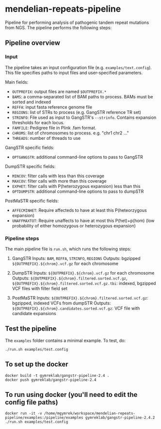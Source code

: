 # mendelian-repeats-pipeline
Pipeline for performing analysis of pathogenic tandem repeat mutations from NGS. The pipeline performs the following steps:

## Pipeline overview

### Input
The pipeline takes an input configuration file (e.g. `examples/text.config`). This file specifies paths to input files and user-specified parameters.

Main fields:
* `OUTPREFIX`: output files are named `$OUTPREFIX.*`
* `BAMS`: a comma-separated list of BAM paths to process. BAMs must be sorted and indexed
* `REFFA`: input fasta reference genome file
* `REGIONS`: list of STRs to process (e.g. GangSTR reference TR set)
* `STRINFO`: File used as input to GangSTR's `--strinfo`. Contains expansion thresholds for each locus.
* `FAMFILE`: Pedigree file in Plink .fam format.
* `CHROMS`: list of chromosomes to process. e.g. "chr1 chr2 ..."
* `THREADS`: number of threads to use

GangSTR specific fields:
* `OPTGANGSTR`: additional command-line options to pass to GangSTR

DumpSTR specific fields:
* `MINCOV`: filter calls with less than this coverage
* `MAXCOV`: filter calls with more than this coverage
* `EXPHET`: filter calls with P(heterozygous expansion) less than this
* `OPTDUMPSTR`: additional command-line options to pass to dumpSTR

PostMaSTR specific fields:
* `AFFECMINHET`: Require affecteds to have at least this P(heteorzygous expansion)
* `UNAFFMAXTOT`: Require unaffects to have at most this P(het)+p(hom) (low probability of either homozygous or heterozygous expansion)

### Pipeline steps

The main pipeline file is `run.sh`, which runs the following steps:

1. GangSTR
Inputs: `BAM`, `REFFA`, `STRINFO`, `REGIONS`
Outputs: bgzipped `${OUTPREFIX}.${chrom}.vcf.gz` for each chromosome

2. DumpSTR
Inputs: `${OUTPREFIX}.${chrom}.vcf.gz` for each chromosome
Outputs: `${OUTPREFIX}.${chrom}.filtered.sorted.vcf.gz`, `${OUTPREFIX}.${chrom}.filtered.sorted.vcf.gz.tbi`: indexed, bgzipped VCF files with filter field set

3. PostMaSTR
Inputs: `${OUTPREFIX}.${chrom}.filtered.sorted.vcf.gz`: bgzipped, indexed VCFs from dumpSTR
Outputs: `${OUTPREFIX}.${chrom}.candidates.sorted.vcf.gz`: VCF file with candidate expansions

## Test the pipeline

The `examples` folder contains a minimal example. To test, do:

```
./run.sh examples/test.config
```

## To set up the docker
```
docker build -t gymreklab/gangstr-pipeline-2.4 .
docker push gymreklab/gangstr-pipeline-2.4
```
## To run using docker (you'll need to edit the config file paths)
```
docker run -it -v /home/mgymrek/workspace/mendelian-repeats-pipeline/examples:/pipeline/examples gymreklab/gangstr-pipeline-2.4.2 ./run.sh examples/test.config
```
